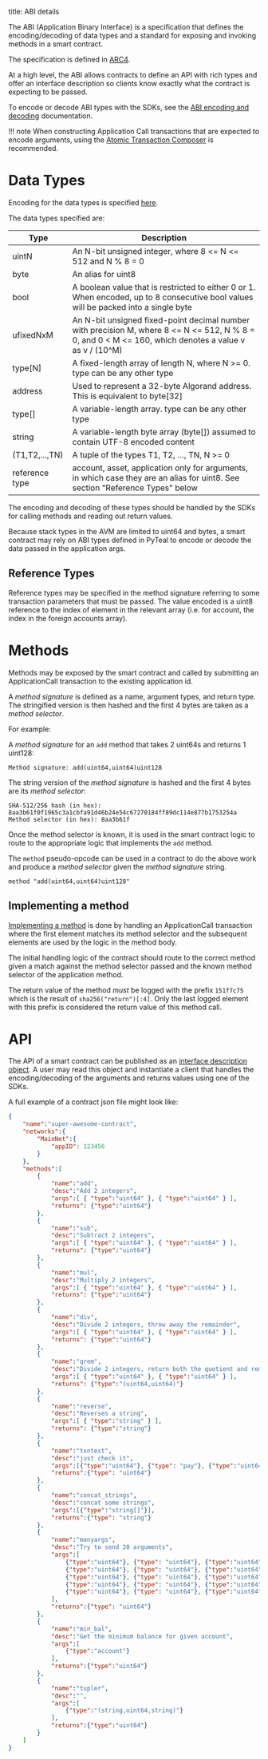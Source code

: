 title: ABI details


The ABI (Application Binary Interface) is a specification that defines the encoding/decoding of data types and a standard for exposing and invoking methods in a smart contract.

The specification is defined in [ARC4](https://github.com/algorandfoundation/ARCs/blob/main/ARCs/arc-0004.md).

At a high level, the ABI allows contracts to define an API with rich types and offer an interface description so clients know exactly what the contract is expecting to be passed. 

To encode or decode ABI types with the SDKs, see the [ABI encoding and decoding](../../../encoding.md#abi-encoding) documentation.

!!! note
    When constructing Application Call transactions that are expected to encode arguments, using the [Atomic Transaction Composer](../../../atc.md) is recommended.

# Data Types

Encoding for the data types is specified [here](https://github.com/algorandfoundation/ARCs/blob/main/ARCs/arc-0004.md#encoding).

The data types specified are:

| Type | Description | 
| ---- | ----------- |
|uintN| An N-bit unsigned integer, where 8 <= N <= 512 and N % 8 = 0|
|byte| An alias for uint8|
|bool| A boolean value that is restricted to either 0 or 1. When encoded, up to 8 consecutive bool values will be packed into a single byte|
|ufixedNxM| An N-bit unsigned fixed-point decimal number with precision M, where 8 <= N <= 512, N % 8 = 0, and 0 < M <= 160, which denotes a value v as v / (10^M)|
|type[N]| A fixed-length array of length N, where N >= 0. type can be any other type|
|address| Used to represent a 32-byte Algorand address. This is equivalent to byte[32]|
|type[]| A variable-length array. type can be any other type|
|string| A variable-length byte array (byte[]) assumed to contain UTF-8 encoded content|
|(T1,T2,...,TN)| A tuple of the types T1, T2, …, TN, N >= 0|
|reference type | account, asset, application only for arguments, in which case they are an alias for uint8. See section "Reference Types" below|

The encoding and decoding of these types should be handled by the SDKs for calling methods and reading out return values.  

Because stack types in the AVM are limited to uint64 and bytes, a smart contract may rely on ABI types defined in PyTeal to encode or decode the data passed in the application args. 

## Reference Types

Reference types may be specified in the method signature referring to some transaction parameters that must be passed.  The value encoded is a uint8 reference to the index of element in the relevant array (i.e. for account, the index in the foreign accounts array).


# Methods

Methods may be exposed by the smart contract and called by submitting an ApplicationCall transaction to the existing application id. 

A *method signature* is defined as a name, argument types, and return type. The stringified version is then hashed and the first 4 bytes are taken as a *method selector*.

For example:

A *method signature* for an `add` method that takes 2 uint64s and returns 1 uint128:
```
Method signature: add(uint64,uint64)uint128
```

The string version of the *method signature* is hashed and the first 4 bytes are its *method selector*:
```
SHA-512/256 hash (in hex): 8aa3b61f0f1965c3a1cbfa91d46b24e54c67270184ff89dc114e877b1753254a
Method selector (in hex): 8aa3b61f
```

Once the method selector is known, it is used in the smart contract logic to route to the appropriate logic that implements the `add` method. 

The `method` pseudo-opcode can be used in a contract to do the above work and produce a *method selector* given the *method signature* string.

```
method "add(uint64,uint64)uint128"
```

## Implementing a method

[Implementing a method](https://github.com/algorandfoundation/ARCs/blob/main/ARCs/arc-0004.md#implementing-a-method) is done by handling an ApplicationCall transaction where the first element matches its method selector and the subsequent elements are used by the logic in the method body.

The initial handling logic of the contract should route to the correct method given a match against the method selector passed and the known method selector of the application method.

The return value of the method _must_ be logged with the prefix `151f7c75` which is the result of `sha256("return")[:4]`.  Only the last logged element with this prefix is considered the return value of this method call.


# API

The API of a smart contract can be published as an [interface description object](https://github.com/algorandfoundation/ARCs/blob/main/ARCs/arc-0004.md#interface-description). A user may read this object and instantiate a client that handles the encoding/decoding of the arguments and returns values using one of the SDKs.


A full example of a contract json file might look like:
```json
{
    "name":"super-awesome-contract",
    "networks":{
        "MainNet":{
            "appID": 123456
        }
    },
    "methods":[
        {
            "name":"add",
            "desc":"Add 2 integers",
            "args":[ { "type":"uint64" }, { "type":"uint64" } ],
            "returns": {"type":"uint64"}
        },
        {
            "name":"sub",
            "desc":"Subtract 2 integers",
            "args":[ { "type":"uint64" }, { "type":"uint64" } ],
            "returns": {"type":"uint64"}
        },
        {
            "name":"mul",
            "desc":"Multiply 2 integers",
            "args":[ { "type":"uint64" }, { "type":"uint64" } ],
            "returns": {"type":"uint64"}
        },
        {
            "name":"div",
            "desc":"Divide 2 integers, throw away the remainder",
            "args":[ { "type":"uint64" }, { "type":"uint64" } ],
            "returns": {"type":"uint64"}
        },
        {
            "name":"qrem",
            "desc":"Divide 2 integers, return both the quotient and remainder",
            "args":[ { "type":"uint64" }, { "type":"uint64" } ],
            "returns": {"type":"(uint64,uint64)"}
        },
        {
            "name":"reverse",
            "desc":"Reverses a string",
            "args":[ { "type":"string" } ],
            "returns": {"type":"string"}
        },
        {
            "name":"txntest",
            "desc":"just check it",
            "args":[{"type":"uint64"}, {"type": "pay"}, {"type":"uint64"}],
            "returns":{"type": "uint64"}
        },
        {
            "name":"concat_strings",
            "desc":"concat some strings",
            "args":[{"type":"string[]"}],
            "returns":{"type": "string"}
        },
        {
            "name":"manyargs",
            "desc":"Try to send 20 arguments",
            "args":[
                {"type":"uint64"}, {"type": "uint64"}, {"type":"uint64"},{"type":"uint64"},
                {"type":"uint64"}, {"type": "uint64"}, {"type":"uint64"},{"type":"uint64"},
                {"type":"uint64"}, {"type": "uint64"}, {"type":"uint64"},{"type":"uint64"},
                {"type":"uint64"}, {"type": "uint64"}, {"type":"uint64"},{"type":"uint64"},
                {"type":"uint64"}, {"type": "uint64"}, {"type":"uint64"},{"type":"uint64"}
            ],
            "returns":{"type": "uint64"}
        },
        {
            "name":"min_bal",
            "desc":"Get the minimum balance for given account",
            "args":[
                {"type":"account"}
            ],
            "returns":{"type":"uint64"}
        },
        {
            "name":"tupler",
            "desc":"",
            "args":[
                {"type":"(string,uint64,string)"}
            ],
            "returns":{"type":"uint64"}
        }
    ]
}
```
